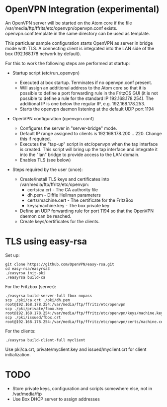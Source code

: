 OpenVPN Integration (experimental)
==================================

An OpenVPN server will be started on the Atom core if the file
/var/media/ftp/ffrits/etc/openvpn/openvpn.conf exists. openvpn.conf.template
in the same directory can be used as template.

This particluar sample configuration starts OpenVPN as server in bridge mode
with TLS. A connecting client is integrated into the LAN side of the box 
(192.168.178 network by default).

For this to work the following steps are performed at startup:

- Startup script (etc/run_openvpn)
	- Executed at box startup. Terminates if no openvpn.conf present.
	- Will assign an additional address to the Atom core so that it
	  is possible to define a port forwarding rule in the FritzOS GUI
	  (it is not possible to define a rule for the standard IP 192.168.178.254).
	  The additional IP is one below the regular IP, e.g. 192.168.178.253.
	- Starts the openvpn daemon listening at the default UDP port 1194

- OpenVPN configuration (openvpn.conf)
	- Configures the server in "server-bridge" mode.
	- Default IP range assigned to clients is 192.168.178.200 .. 220. Change this
	  if required.
	- Executes the "tap-up" script in etc/openvpn when the tap interface is created.
	  This script will bring up the tap interface and integrate it into the "lan"
	  bridge to provide access to the LAN domain.
	- Enables TLS (see below)

- Steps required by the user (once):
	- Create/install TLS keys and certificates into /var/media/ftp/ffritz/etc/openvpn:
		- certs/ca.crt - The CA authority file
		- dh.pem - Diffie Hellman parameters
		- certs/machine.cert - The certificate for the FritzBox
		- keys/machine.key - The box private key
	- Define an UDP forwarding rule for port 1194 so that the OpenVPN daemon can be
	  reached.
	- Create keys/certificates for the clients.


TLS using easy-rsa
==================

Set up:

	git clone https://github.com/OpenVPN/easy-rsa.git
	cd easy-rsa/easyrsa3
	./easyrsa init-pki
	./easyrsa build-ca

For the Fritzbox (server):

	./easyrsa build-server-full fbox nopass
	scp ./pki/ca.crt ./pki/dh.pem root@192.168.178.254:/var/media/ftp/ffritz/etc/openvpn
	scp ./pki/private/fbox.key root@192.168.178.254:/var/media/ftp/ffritz/etc/openvpn/keys/machine.key
	scp ./pki/issued/fbox.crt root@192.168.178.254:/var/media/ftp/ffritz/etc/openvpn/certs/machine.cert

For the clients:

	./easyrsa build-client-full myclient

Use pki/ca.crt, private/myclient.key and issued/myclient.crt for client initialization.

TODO
====
- Store private keys, configuration and scripts somewhere else, not in /var/media/ftp
- Use Box DHCP server to assign addresses

